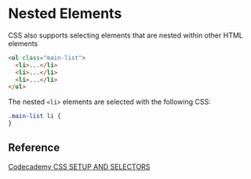# Nested Elements

CSS also supports selecting elements that are nested within other HTML elements

```html
<ul class="main-list">
  <li>...</li>
  <li>...</li>
  <li>...</li>
</ul>
```

The nested `<li>` elements are selected with the following CSS:

```css
.main-list li {
}
```

## Reference

[Codecademy CSS SETUP AND SELECTORS](www.codecademy.com)
